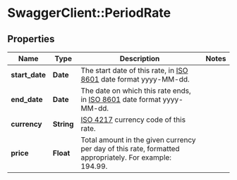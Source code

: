 # SwaggerClient::PeriodRate

## Properties
Name | Type | Description | Notes
------------ | ------------- | ------------- | -------------
**start_date** | **Date** | The start date of this rate, in <a href="https://en.wikipedia.org/wiki/ISO_8601">ISO 8601</a> date format yyyy-MM-dd. |
**end_date** | **Date** | The date on which this rate ends, in <a href="https://en.wikipedia.org/wiki/ISO_8601">ISO 8601</a> date format yyyy-MM-dd. |
**currency** | **String** | <a href="http://en.wikipedia.org/wiki/ISO_4217">ISO 4217</a> currency code of this rate. |
**price** | **Float** | Total amount in the given currency per day of this rate, formatted appropriately. For example: 194.99. |


